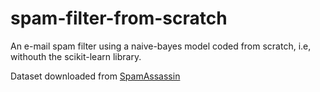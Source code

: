 # spam-filter-from-scratch
An e-mail spam filter using a naive-bayes model coded from scratch, i.e, withouth the scikit-learn library.

Dataset downloaded from <a href='https://spamassassin.apache.org/old/publiccorpus/'>SpamAssassin</a>
